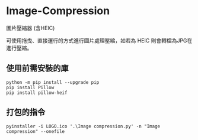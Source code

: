 # Image-Compression
圖片壓縮器 (含HEIC)

可使用拖曳、直接運行的方式進行圖片處理壓縮，如若為 HEIC 則會轉檔為JPG在進行壓縮。

## 使用前需安裝的庫
```安裝前的庫
python -m pip install --upgrade pip
pip install Pillow
pip install pillow-heif
```

## 打包的指令
```打包的指令
pyinstaller -i LOGO.ico '.\Image compression.py' -n "Image compression" --onefile
```
